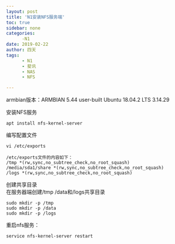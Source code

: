 ```yaml
---
layout: post
title: 'N1安装NFS服务端'
toc: true
sidebar: none
categories:
      -N1
date: 2019-02-22
author: 四天
tags:
      - N1
      - 斐讯
      - NAS
      - NFS

---
```

armbian版本：ARMBIAN 5.44 user-built Ubuntu 18.04.2 LTS 3.14.29  
  
安装NFS服务  
<pre><code class="language-css">apt install nfs-kernel-server</code></pre>

编写配置文件  
<pre><code class="language-css">vi /etc/exports

/etc/exports文件的内容如下：  
/tmp *(rw,sync,no_subtree_check,no_root_squash)  
/media/sda1/share *(rw,sync,no_subtree_check,no_root_squash)  
/logs *(rw,sync,no_subtree_check,no_root_squash)</code></pre>

创建共享目录  
在服务器端创建/tmp /data和/logs共享目录
<pre><code class="language-css">sudo mkdir -p /tmp  
sudo mkdir -p /data  
sudo mkdir -p /logs</code></pre>

重启nfs服务：  
<pre><code class="language-css">service nfs-kernel-server restart</code></pre>